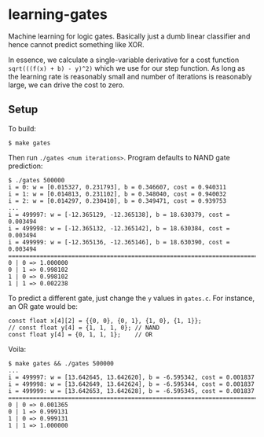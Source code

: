 # learning-gates
Machine learning for logic gates.
Basically just a dumb linear classifier and hence cannot predict something like XOR.

In essence, we calculate a single-variable derivative for a cost function `sqrt(((f(x) + b) - y)^2)` which we use for our step function.
As long as the learning rate is reasonably small and number of iterations is reasonably large, we can drive the cost to zero.

## Setup
To build:
```
$ make gates
```

Then run `./gates <num iterations>`. Program defaults to NAND gate prediction:
```
$ ./gates 500000
i = 0: w = [0.015327, 0.231793], b = 0.346607, cost = 0.940311
i = 1: w = [0.014813, 0.231102], b = 0.348040, cost = 0.940032
i = 2: w = [0.014297, 0.230410], b = 0.349471, cost = 0.939753
...
i = 499997: w = [-12.365129, -12.365138], b = 18.630379, cost = 0.003494
i = 499998: w = [-12.365132, -12.365142], b = 18.630384, cost = 0.003494
i = 499999: w = [-12.365136, -12.365146], b = 18.630390, cost = 0.003494
=========================================================================
0 | 0 => 1.000000
0 | 1 => 0.998102
1 | 0 => 0.998102
1 | 1 => 0.002238
```
To predict a different gate, just change the `y` values in `gates.c`.
For instance, an OR gate would be:
```
const float x[4][2] = {{0, 0}, {0, 1}, {1, 0}, {1, 1}};
// const float y[4] = {1, 1, 1, 0}; // NAND
const float y[4] = {0, 1, 1, 1};    // OR
```
Voila:
```
$ make gates && ./gates 500000
...
i = 499997: w = [13.642645, 13.642620], b = -6.595342, cost = 0.001837
i = 499998: w = [13.642649, 13.642624], b = -6.595344, cost = 0.001837
i = 499999: w = [13.642653, 13.642628], b = -6.595345, cost = 0.001837
=========================================================================
0 | 0 => 0.001365
0 | 1 => 0.999131
1 | 0 => 0.999131
1 | 1 => 1.000000
```
